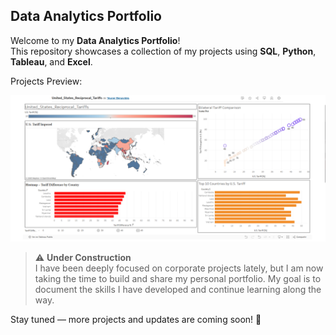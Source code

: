 ## Data Analytics Portfolio

Welcome to my **Data Analytics Portfolio**!  
This repository showcases a collection of my projects using **SQL**, **Python**, **Tableau**, and **Excel**.

Projects Preview:

![Project Previews](https://github.com/Yeuner/DataAnalystPortfolio/blob/main/Tableau/United_States_Reciprocal_Tariffs/United_States_Reciprocal_Tariffs.png?raw=true)

> ⚠️ **Under Construction**  
I have been deeply focused on corporate projects lately, but I am now taking the time to build and share my personal portfolio. My goal is to document the skills I have developed and continue learning along the way.

Stay tuned — more projects and updates are coming soon! 🚀
